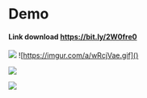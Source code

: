# Demo

#### Link download https://bit.ly/2W0fre0


![](https://imgur.com/NUmI1i3.gif) ![https://imgur.com/a/wRcjVae.gif]()

![](https://i.imgur.com/oKK78wu.gif)

![](https://imgur.com/gTUVy6j.gif)

